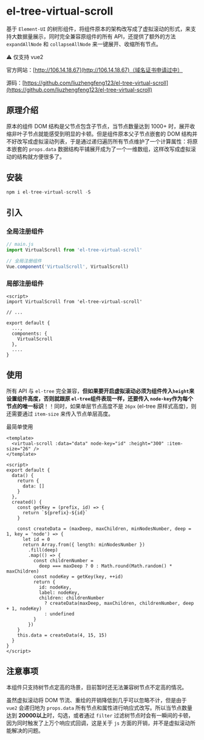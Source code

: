 # el-tree-virtual-scroll

基于 `Element-UI` 的树形组件，将组件原本的架构改写成了虚拟滚动的形式，来支持大数据量展示，同时完全兼容原组件的所有 API，还提供了额外的方法 `expandAllNode` 和 `collapseAllNode` 来一键展开、收缩所有节点。

⚠️ 仅支持 vue2

官方网站：[http://106.14.18.67](http://106.14.18.67)（域名证书申请过中）

源码：[https://github.com/liuzhengfeng123/el-tree-virtual-scroll](https://github.com/liuzhengfeng123/el-tree-virtual-scroll)

## 原理介绍

原本的组件 DOM  结构是父节点包含子节点，当节点数量达到 1000+ 时，展开收缩非叶子节点就能感受到明显的卡顿。但是组件原本父子节点嵌套的 DOM 结构并不好改写成虚拟滚动列表，于是通过递归遍历所有节点维护了一个计算属性：将原本嵌套的 `props.data` 数据结构平铺展开成为了一个一维数组，这样改写成虚拟滚动的结构就方便很多了。

## 安装

```javascript
npm i el-tree-virtual-scroll -S
```

## 引入

### 全局注册组件
```javascript
// main.js
import VirtualScroll from 'el-tree-virtual-scroll'

// 全局注册组件
Vue.component('VirtualScroll', VirtualScroll)
```

### 局部注册组件
```vue
<script>
import VirtualScroll from 'el-tree-virtual-scroll'

// ...

export default {
  ...,
  components: {
    VirtualScroll
  },
  ....
}
```

## 使用

所有 API 与 `el-tree` 完全兼容，**但如果要开启虚拟滚动必须为组件传入`height`来设置组件高度，否则就跟原 `el-tree`组件表现一样，还要传入 `node-key`作为每个节点的唯一标识**！！同时，如果单层节点高度不是 `26px` (el-tree 原样式高度)，则还需要通过 `item-size` 来传入节点单层高度。

最简单使用
```vue
<template>
  <virtual-scroll :data="data" node-key="id" :height="300" :item-size="26" />
</template>

<script>
export default {
  data() {
    return {
      data: []
    }
  },
  created() {
    const getKey = (prefix, id) => {
      return `${prefix}-${id}`
    }

    const createData = (maxDeep, maxChildren, minNodesNumber, deep = 1, key = 'node') => {
      let id = 0
      return Array.from({ length: minNodesNumber })
        .fill(deep)
        .map(() => {
          const childrenNumber =
            deep === maxDeep ? 0 : Math.round(Math.random() * maxChildren)
          const nodeKey = getKey(key, ++id)
          return {
            id: nodeKey,
            label: nodeKey,
            children: childrenNumber
              ? createData(maxDeep, maxChildren, childrenNumber, deep + 1, nodeKey)
              : undefined
          }
        })
    }
    this.data = createData(4, 15, 15)
  }
}
</script>
```

## 注意事项
本组件只支持树节点定高的场景，目前暂时还无法兼容树节点不定高的情况。

虽然虚拟滚动将 DOM 节流、重绘的开销降低到几乎可以忽略不计，但是由于 `vue2` 会递归地为 `props.data` 所有节点和属性进行响应式改写。所以当节点数量达到 **20000以上**时，勾选，或者通过 `filter` 过滤树节点时会有一瞬间的卡顿，因为同时触发了上万个响应式回调，这是关于 `js` 方面的开销，并不是虚拟滚动所能解决的问题。